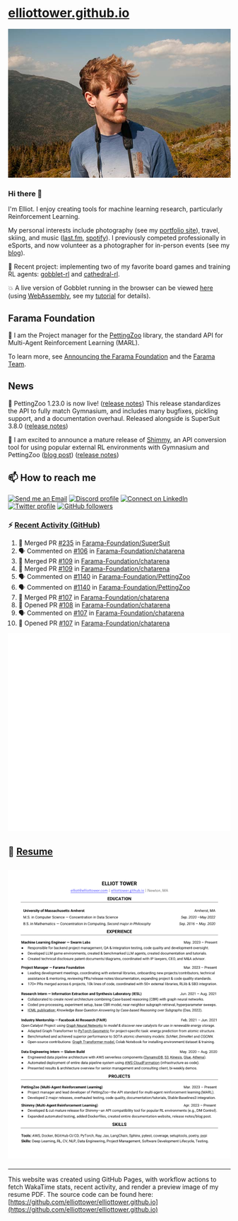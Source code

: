 # [elliottower.github.io](https://github.com/elliottower/elliottower.github.io)

[![A wild Elliot on Mt Washington](https://raw.githubusercontent.com/elliottower/elliottower.github.io/main/src/jpg/DSCF7539-600px.jpg?raw=true)](https://raw.githubusercontent.com/elliottower/elliottower.github.io/main/src/jpg/DSCF7539.jpg?raw=true)

### Hi there 👋

I'm Elliot. I enjoy creating tools for machine learning research, particularly Reinforcement Learning.

My personal interests include photography (see my [portfolio site](https://www.elliottower.com/)), travel, skiing, and music ([last.fm](https://www.last.fm/user/ajsdlfkwer), [spotify](https://open.spotify.com/user/12132818380)). I previously competed professionally in eSports, and now volunteer as a photographer for in-person events (see my [blog](https://www.elliottower.com/stories/?category=events)).

🤖 Recent project: implementing two of my favorite board games and training RL agents: [gobblet-rl](https://github.com/elliottower/gobblet-rl) and [cathedral-rl](https://github.com/elliottower/cathedral-rl). 

💥 A live version of Gobblet running in the browser can be viewed [here](https://elliottower.github.io/gobblet-rl/) (using [WebAssembly](https://webassembly.org/), see my [tutorial](https://github.com/elliottower/gobblet-rl/blob/main/tutorials/WebAssembly/web_assembly.md) for details).

## Farama Foundation

🚀 I am the Project manager for the [PettingZoo](https://github.com/Farama-Foundation/PettingZoo) library, the standard API for Multi-Agent Reinforcement Learning (MARL). 

To learn more, see [Announcing the Farama Foundation](https://farama.org/Announcing-The-Farama-Foundation) and the [Farama Team](https://farama.org/team).

## News

🎉 PettingZoo 1.23.0 is now live! ([release notes](https://github.com/Farama-Foundation/PettingZoo/releases/tag/1.23.0)) This release standardizes the API to fully match Gymnasium, and includes many bugfixes, pickling support, and a documentation overhaul. Released alongside is SuperSuit 3.8.0 ([release notes](https://github.com/Farama-Foundation/SuperSuit/releases/tag/3.8.0)) 

<!-- ![GitHub Release Date](https://img.shields.io/github/release-date/Farama-Foundation/PettingZoo) -->

🎉 I am excited to announce a mature release of [Shimmy](https://github.com/Farama-Foundation/Shimmy), an API conversion tool for using popular external RL environments with Gymnasium and PettingZoo ([blog post](https://farama.org/Announcing-Shimmy)) ([release notes](https://github.com/Farama-Foundation/Shimmy/releases/tag/v1.0.0)) 

## 📫 How to reach me

 [![Send me an Email](https://img.shields.io/badge/email-elliot%40elliottower.com-blue)](mailto:elliot@elliottower.com)
 [![Discord profile](https://img.shields.io/badge/Discord-7289DA?style=flat&logo=discord&logoColor=white)](https://discord.com/users/83091537923145728)
 [![Connect on LinkedIn](https://img.shields.io/badge/--linkedin?label=LinkedIn&logo=LinkedIn&style=social)](https://www.linkedin.com/in/elliot-tower)
 [![Twitter profile](https://img.shields.io/twitter/follow/elliottower?style=social)](https://twitter.com/ElliotTower/)
 [![GitHub followers](https://img.shields.io/github/followers/elliottower?style=social)](https://github.com/elliottower/)

### ⚡ [Recent Activity (GitHub)](https://github.com/elliottower)

<!--START_SECTION:activity-->
1. 🎉 Merged PR [#235](https://github.com/Farama-Foundation/SuperSuit/pull/235) in [Farama-Foundation/SuperSuit](https://github.com/Farama-Foundation/SuperSuit)
2. 🗣 Commented on [#106](https://github.com/Farama-Foundation/chatarena/pull/106#issuecomment-1829980559) in [Farama-Foundation/chatarena](https://github.com/Farama-Foundation/chatarena)
3. 🎉 Merged PR [#109](https://github.com/Farama-Foundation/chatarena/pull/109) in [Farama-Foundation/chatarena](https://github.com/Farama-Foundation/chatarena)
4. 🎉 Merged PR [#109](https://github.com/Farama-Foundation/chatarena/pull/109) in [Farama-Foundation/chatarena](https://github.com/Farama-Foundation/chatarena)
5. 🗣 Commented on [#1140](https://github.com/Farama-Foundation/PettingZoo/pull/1140#issuecomment-1828474509) in [Farama-Foundation/PettingZoo](https://github.com/Farama-Foundation/PettingZoo)
6. 🗣 Commented on [#1140](https://github.com/Farama-Foundation/PettingZoo/pull/1140#issuecomment-1828476643) in [Farama-Foundation/PettingZoo](https://github.com/Farama-Foundation/PettingZoo)
7. 🎉 Merged PR [#107](https://github.com/Farama-Foundation/chatarena/pull/107) in [Farama-Foundation/chatarena](https://github.com/Farama-Foundation/chatarena)
8. 💪 Opened PR [#108](https://github.com/Farama-Foundation/chatarena/pull/108) in [Farama-Foundation/chatarena](https://github.com/Farama-Foundation/chatarena)
9. 🗣 Commented on [#107](https://github.com/Farama-Foundation/chatarena/pull/107#issuecomment-1828277261) in [Farama-Foundation/chatarena](https://github.com/Farama-Foundation/chatarena)
10. 💪 Opened PR [#107](https://github.com/Farama-Foundation/chatarena/pull/107) in [Farama-Foundation/chatarena](https://github.com/Farama-Foundation/chatarena)
<!--END_SECTION:activity-->


<picture>
  <a href="https://metrics.lecoq.io/insights?user=elliottower">
   <img src="/github-metrics.svg" alt="Metrics">
  </a>
</picture>

## 📄 [Resume](https://elliottower.github.io/src/pdf/resume.pdf)

<!-- PDF-TO-MARKDOWN:START -->
![Page 1](src/png/page1.png "Page 1")
---
<!-- PDF-TO-MARKDOWN:END -->

----

This website was created using GitHub Pages, with workflow actions to fetch WakaTime stats, recent activity, and render a preview image of my resume PDF. The source code can be found here: [https://github.com/elliottower/elliottower.github.io](https://github.com/elliottower/elliottower.github.io)
